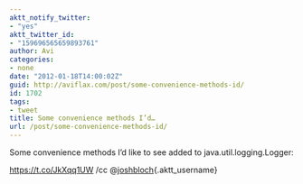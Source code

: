 ```yaml
---
aktt_notify_twitter:
- "yes"
aktt_twitter_id:
- "159696565659893761"
author: Avi
categories:
- none
date: "2012-01-18T14:00:02Z"
guid: http://aviflax.com/post/some-convenience-methods-id/
id: 1702
tags:
- tweet
title: Some convenience methods I’d…
url: /post/some-convenience-methods-id/
---
```

Some convenience methods I’d like to see added to java.util.logging.Logger:
  
<a href="https://t.co/JkXqq1UW" rel="nofollow">https://t.co/JkXqq1UW</a> /cc @[joshbloch](http://twitter.com/joshbloch){.aktt_username}